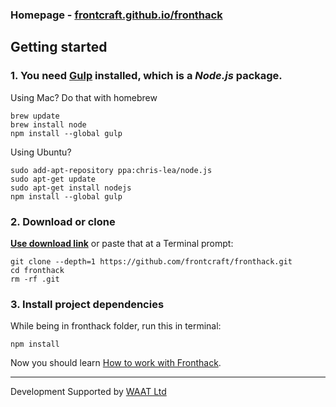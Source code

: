### Homepage - [frontcraft.github.io/fronthack](http://frontcraft.github.io/fronthack/)

## Getting started

### 1. You need [Gulp](http://gulpjs.com/) installed, which is a _Node.js_ package.

Using Mac? Do that with homebrew
```
brew update
brew install node
npm install --global gulp
```

Using Ubuntu?
```
sudo add-apt-repository ppa:chris-lea/node.js
sudo apt-get update
sudo apt-get install nodejs
npm install --global gulp
```


### 2. Download or clone

**[Use download link](https://github.com/frontcraft/fronthack/archive/master.zip)**
or paste that at a Terminal prompt:
```
git clone --depth=1 https://github.com/frontcraft/fronthack.git
cd fronthack
rm -rf .git
```


### 3. Install project dependencies

While being in fronthack folder, run this in terminal:
```
npm install
```
Now you should learn [How to work with Fronthack](https://github.com/frontcraft/fronthack/wiki/1.-How-to-work-with-Fronthack).

----------

Development Supported by [WAAT Ltd](http://waat.eu)

